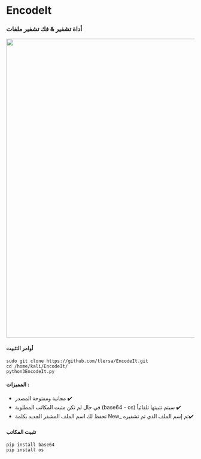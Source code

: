 # EncodeIt
### أداة تشفير & فك تشفير ملفات

<img src="https://github.com/tlersa/EN-Files/assets/111729973/b3c7a852-39cf-47ea-82a8-ce95d2327361" width="800">

#### أوامر التثبيت
```
sudo git clone https://github.com/tlersa/EncodeIt.git
cd /home/kali/EncodeIt/
python3EncodeIt.py
```

#### المميزات :
- مجانية ومفتوحة المصدر ✔️
- في حال لم تكن مثبت المكاتب المطلوبة (base64 - os) سيتم تثبيتها تلقائياً ✔️
- تحفظ لك اسم الملف المشفر الجديد بكلمة New_ ثم إسم الملف الذي تم تشفيره✔️

#### تثبيت المكاتب
```
pip install base64
pip install os
```
